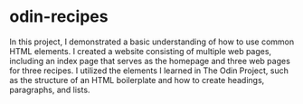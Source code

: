 # odin-recipes
In this project, I demonstrated a basic understanding of how to use common HTML elements. I created a website consisting of multiple web pages, including an index page that serves as the homepage and three web pages for three recipes. I utilized the elements I learned in The Odin Project, such as the structure of an HTML boilerplate and how to create headings, paragraphs, and lists.